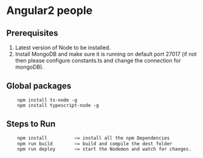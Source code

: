 
# Angular2 people


## Prerequisites

1. Latest version of Node to be installed.
2. Install MongoDB and make sure it is running on default port 27017 (if not then please configure constants.ts and change the connection for mongoDB).

## Global packages
```
    npm install ts-node -g
    npm install typescript-node -g
```

## Steps to Run
```sh
    npm install          <= install all the npm Dependencies
    npm run build        <= build and compile the dest folder
    npm run deploy       <= start the Nodemon and watch for changes.
```
